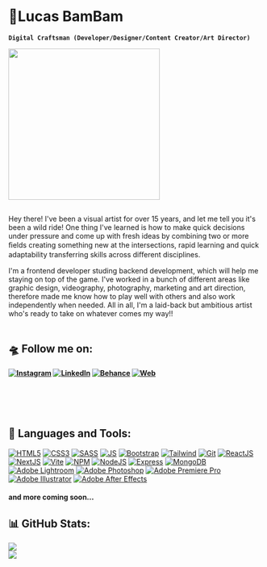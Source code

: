 # 🚀Lucas BamBam
  
**`Digital Craftsman (Developer/Designer/Content Creator/Art Director)`**
  
<div id="header" align="left">

<img src="https://media1.giphy.com/media/v1.Y2lkPTc5MGI3NjExYjMzOWE4NTdkYjY4ZjRkM2FkNWFiZDc5ZTZhMWViYzkwNDEwZWFhZSZlcD12MV9pbnRlcm5hbF9naWZzX2dpZklkJmN0PXM/3iyKHMIKg5VWG6qHUm/giphy.gif" width="300"/>
  
##
Hey there! I've been a visual artist for over 15 years, and let me tell you it's been a wild ride! One thing I've learned is how to make quick decisions under pressure and come up with fresh ideas by combining two or more ﬁelds creating something new at the intersections, rapid learning and quick adaptability transferring skills across diﬀerent disciplines.

I'm a frontend developer studing backend development, which will help me staying on top of the game. I've worked in a bunch of different areas like graphic design, videography, photography, marketing and art direction, therefore made me know how to play well with others and also work independently when needed. All in all, I'm a laid-back but ambitious artist who's ready to take on whatever comes my way!!<br>
<br>
 
####
  
  
## 🛸 Follow me on:
#### [![Instagram](https://img.shields.io/badge/Instagram-@nesmanpro-E4405F?style=for-the-badge&logo=instagram&logoColor=white&labelColor=101010)](https://instagram.com/nesmanpro) [![LinkedIn](https://img.shields.io/badge/LinkedIn-nesmanpro-0077B5?style=for-the-badge&logo=linkedin&logoColor=white&labelColor=101010)](https://www.linkedin.com/in/lucasroquecugiani) [![Behance](https://img.shields.io/badge/Behance-@nesmanpro-1877F2?style=for-the-badge&logo=behance&logoColor=white&labelColor=101010)](https://www.behance.com/nesmanpro) [![Web](https://img.shields.io/badge/Web-nesmanpro.com-14a1f0?style=for-the-badge&logo=dev.to&logoColor=white&labelColor=101010)](https://nesmanpro.com) 


<br><br><br>
  
## 🧰 Languages and Tools:
[![HTML5](https://img.shields.io/badge/html5-%23E34F26.svg?style=for-the-badge&logo=html5&logoColor=white)]()
[![CSS3](https://img.shields.io/badge/css3-%231572B6.svg?style=for-the-badge&logo=css3&logoColor=white)]()
[![SASS](https://img.shields.io/badge/SASS-hotpink.svg?style=for-the-badge&logo=SASS&logoColor=white)]()
[![JS](https://img.shields.io/badge/JS-323330?style=for-the-badge&logo=javascript&logoColor=F7DF1E)]()
[![Bootstrap](https://img.shields.io/badge/bootstrap-%23563D7C.svg?style=for-the-badge&logo=bootstrap&logoColor=white)]()
[![Tailwind](https://img.shields.io/badge/Tailwind_CSS-38B2AC?style=for-the-badge&logo=tailwind-css&logoColor=white)]()
[![Git](https://img.shields.io/badge/Git-red?style=for-the-badge&logo=git&logoColor=white)]()
[![ReactJS](https://img.shields.io/badge/React-20232A?style=for-the-badge&logo=react&logoColor=61DAFB)]()
[![NextJS](https://img.shields.io/badge/NextJS-black?style=for-the-badge&logo=next.js&logoColor=white)]()
[![Vite](https://img.shields.io/badge/Vite-B73BFE?style=for-the-badge&logo=vite&logoColor=FFD62E)]()
[![NPM](https://img.shields.io/badge/NPM-red.svg?style=for-the-badge&logo=NPM&logoColor=white)]()
[![NodeJS](https://img.shields.io/badge/Node.JS-6DA55F?style=for-the-badge&logo=node.js&logoColor=white)]()
[![Express](https://img.shields.io/badge/Express-black?style=for-the-badge&logo=express&logoColor=white)]()
[![MongoDB](https://img.shields.io/badge/MongoDB-%234ea94b.svg?style=for-the-badge&logo=mongodb&logoColor=white)]()
</br>
[![Adobe Lightroom](https://img.shields.io/badge/Adobe%20Lightroom-31A8FF.svg?style=for-the-badge&logo=Adobe%20Lightroom&logoColor=white)]()
[![Adobe Photoshop](https://img.shields.io/badge/adobephotoshop-%2331A8FF.svg?style=for-the-badge&logo=adobephotoshop&logoColor=white)]()
[![Adobe Premiere Pro](https://img.shields.io/badge/Adobe%20Premiere%20Pro-9999FF.svg?style=for-the-badge&logo=Adobe%20Premiere%20Pro&logoColor=white) ]()
</br>
[![Adobe Illustrator](https://img.shields.io/badge/adobeillustrator-%23FF9A00.svg?style=for-the-badge&logo=adobeillustrator&logoColor=white)]()
[![Adobe After Effects](https://img.shields.io/badge/Adobe%20After%20Effects-9999FF.svg?style=for-the-badge&logo=Adobe%20After%20Effects&logoColor=white)]()


#### and more coming soon...



## 📊 GitHub Stats:
[![](https://github-readme-streak-stats.herokuapp.com/?user=nesmanpro&theme=tokyonight&hide_border=false)]()<br/>
[![](https://github-readme-stats.vercel.app/api/top-langs/?username=nesmanpro&theme=tokyonight&hide_border=false&include_all_commits=true&count_private=false&layout=pie)]()


</div>
